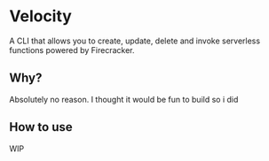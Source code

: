 # Velocity

A CLI that allows you to create, update, delete and invoke serverless functions powered by Firecracker.

## Why?

Absolutely no reason. I thought it would be fun to build so i did

## How to use

WIP

